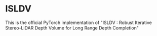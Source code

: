 # ISLDV
This is the official PyTorch implementation of "ISLDV : Robust Iterative Stereo-LiDAR Depth Volume for Long Range Depth Completion"

